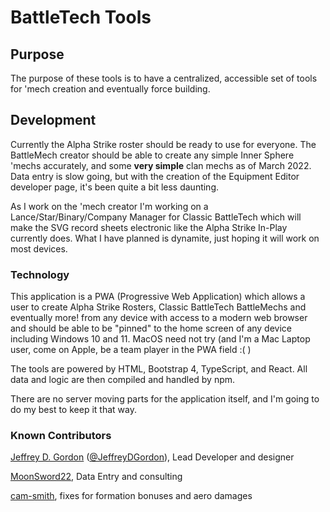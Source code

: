 # BattleTech Tools

## Purpose

The purpose of these tools is to have a centralized, accessible set of tools for 'mech creation and eventually force building.

## Development

Currently the Alpha Strike roster should be ready to use for everyone. The BattleMech creator should be able to create any simple Inner Sphere 'mechs accurately, and some **very simple** clan mechs as of March 2022. Data entry is slow going, but with the creation of the Equipment Editor developer page, it's been quite a bit less daunting.

As I work on the 'mech creator I'm working on a Lance/Star/Binary/Company Manager for Classic BattleTech which will make the SVG record sheets electronic like the Alpha Strike In-Play currently does. What I have planned is dynamite, just hoping it will work on most devices.

### Technology

This application is a PWA (Progressive Web Application) which allows a user to create Alpha Strike Rosters, Classic BattleTech BattleMechs and eventually more! from any device with access to a modern web browser and should be able to be "pinned" to the home screen of any device including Windows 10 and 11. MacOS need not try (and I'm a Mac Laptop user, come on Apple, be a team player in the PWA field :( )

The tools are powered by HTML, Bootstrap 4, TypeScript, and React. All data and logic are then compiled and handled by npm.

There are no server moving parts for the application itself, and I'm going to do my best to keep it that way.

### Known Contributors

[Jeffrey D. Gordon](https://github.com/jdgwf) ([@JeffreyDGordon](https://twitter.com/JeffreyDGordon)), Lead Developer and designer

[MoonSword22](https://github.com/MoonSword22), Data Entry and consulting

[cam-smith](https://github.com/cam-smith), fixes for formation bonuses and aero damages
